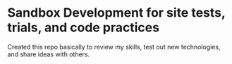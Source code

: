 # Sandbox Development for site tests, trials, and code practices

Created this repo basically to review my skills, test out new technologies, and share ideas with others.
 
